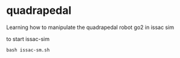 # quadrapedal


Learning how to manipulate the quadrapedal robot go2 in issac sim 

to start issac-sim 

```
bash issac-sm.sh

```


